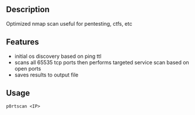 <h2>Description</h2>

Optimized nmap scan useful for pentesting, ctfs, etc

<h2>Features</h2>

- initial os discovery based on ping ttl
- scans all 65535 tcp ports then performs targeted service scan based on open ports
- saves results to output file

<h2>Usage</h2>

`p0rtscan <IP>`
